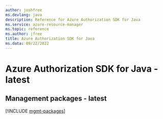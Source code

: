 ```yaml
---
author: joshfree
ms.devlang: java
description: Reference for Azure Authorization SDK for Java
ms.service: azure-resource-manager
ms.topic: reference
ms.author: jfree
title: Azure Authorization SDK for Java
ms.data: 09/22/2022
---
```

# Azure Authorization SDK for Java - latest

## Management packages - latest
[!INCLUDE [mgmt-packages](authorization-mgmt-index.md)]